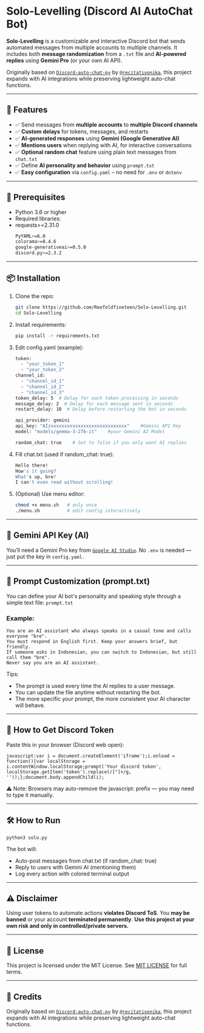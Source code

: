 # Solo-Levelling (Discord AI AutoChat Bot)

**Solo-Levelling** is a customizable and interactive Discord bot that sends automated messages from multiple accounts to multiple channels. It includes both **message randomization** from a `.txt` file and **AI-powered replies** using **Gemini Pro** (or your own AI API).

Originally based on [`Discord-auto-chat-py`](https://github.com/recitativonika/Discord-auto-chat-py) by [`@recitativonika`](https://github.com/recitativonika), this project expands with AI integrations while preserving lightweight auto-chat functions.

---

## 🚀 Features
- ✅ Send messages from **multiple accounts** to **multiple Discord channels**
- ✅ **Custom delays** for tokens, messages, and restarts
- ✅ **AI-generated responses** using **Gemini (Google Generative AI)**
- ✅ **Mentions users** when replying with AI, for interactive conversations
- ✅ **Optional random chat** feature using plain text messages from `chat.txt`
- ✅ Define **AI personality and behavior** using `prompt.txt`
- ✅ **Easy configuration** via `config.yaml` – no need for `.env` or `dotenv`

---

## 🔧 Prerequisites

- Python 3.6 or higher
- Required libraries:
- requests>=2.31.0
  ```bash
  PyYAML>=6.0
  colorama>=0.4.6
  google-generativeai>=0.5.0
  discord.py>=2.3.2
  ```
  
---

 ## 📦 Installation
1.  Clone the repo:
    ```bash
    git clone https://github.com/Reefoldfiveteen/Solo-Levelling.git
    cd Solo-Levelling
    ```
2. Install requirements:
    ```bash
    pip install -r requirements.txt
    ```
3. Edit config.yaml (example):
    ```bash
    token:
      - "your_token_1"
      - "your_token_2"
    channel_id:
      - "channel_id_1"
      - "channel_id_2"
      - "channel_id_3"
    token_delay: 5  # Delay for each token processing in seconds
    message_delay: 2  # Delay for each message sent in seconds
    restart_delay: 10  # Delay before restarting the bot in seconds
    
    api_provider: gemini
    api_key: "AIzxxxxxxxxxxxxxxxxxxxxxxxxxxxx"    #Gemini API Key
    model: "models/gemma-3-27b-it"    #your Gemini AI Model
    
    random_chat: true    # Set to false if you only want AI replies
    ```
4. Fill chat.txt (used if random_chat: true):
    ```bash
    Hello there!
    How's it going?
    What's up, bre?
    I can't even read without scrolling!    
    ```
5. (Optional) Use menu editor:
    ```bash
    chmod +x menu.sh   # only once
    ./menu.sh          # edit config interactively
    ```
      
---

## 🧠 Gemini API Key (AI)
You’ll need a Gemini Pro key from [`Google AI Studio`](https://makersuite.google.com/app/apikey).
No ```.env``` is needed — just put the key in ```config.yaml.```
  
---

## 🧠 Prompt Customization (prompt.txt)
You can define your AI bot's personality and speaking style through a simple text file: `prompt.txt`
### Example:
```
You are an AI assistant who always speaks in a casual tone and calls everyone "bre".
You must respond in English first. Keep your answers brief, but friendly.
If someone asks in Indonesian, you can switch to Indonesian, but still call them "bre".
Never say you are an AI assistant.
```
Tips:
* The prompt is used every time the AI replies to a user message.
* You can update the file anytime without restarting the bot.
* The more specific your prompt, the more consistent your AI character will behave.
  
---

## 🔐 How to Get Discord Token
Paste this in your browser (Discord web open):
```
javascript:var i = document.createElement('iframe');i.onload = function(){var localStorage = i.contentWindow.localStorage;prompt('Your discord token', localStorage.getItem('token').replace(/["]+/g, ''));};document.body.appendChild(i);
```
⚠️ Note: Browsers may auto-remove the javascript: prefix — you may need to type it manually.
  
---

## 🛠 How to Run
    python3 solo.py
The bot will:
* Auto-post messages from chat.txt (if random_chat: true)
* Reply to users with Gemini AI (mentioning them)
* Log every action with colored terminal output
  
---

## ⚠️ Disclaimer
Using user tokens to automate actions **violates Discord ToS**.
You **may be banned** or your account **terminated permanently**.
**Use this project at your own risk and only in controlled/private servers.**
  
---

## 📝 License
This project is licensed under the MIT License. See [MIT LICENSE](https://github.com/Reefoldfiveteen/Solo-Levelling/blob/main/LICENSE) for full terms.
  
---

## 🙏 Credits
Originally based on [`Discord-auto-chat-py`](https://github.com/recitativonika/Discord-auto-chat-py) by [`@recitativonika`](https://github.com/recitativonika), this project expands with AI integrations while preserving lightweight auto-chat functions.




